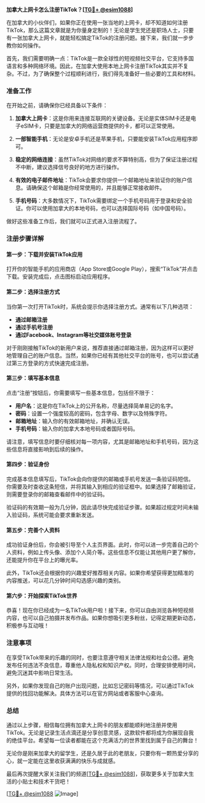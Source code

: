 **加拿大上网卡怎么注册TikTok？[[TG💪+ @esim1088](https://t.me/s/esim1088)]**

在加拿大的小伙伴们，如果你正在使用一张当地的上网卡，却不知道如何注册TikTok，那么这篇文章就是为你量身定制的！无论是学生党还是职场人士，只要有一张加拿大上网卡，就能轻松搞定TikTok的注册问题。接下来，我们就一步步教你如何操作。

首先，我们需要明确一点：TikTok是一款全球性的短视频社交平台，它支持多国语言和多种网络环境。因此，在加拿大使用本地上网卡注册TikTok其实并不复杂。不过，为了确保整个过程顺利进行，我们得先准备好一些必要的工具和材料。

### 准备工作

在开始之前，请确保你已经具备以下条件：

1. **加拿大上网卡**：这是你用来连接互联网的关键设备。无论是实体SIM卡还是电子eSIM卡，只要是加拿大的网络运营商提供的卡，都可以正常使用。
   
2. **一部智能手机**：无论是安卓手机还是苹果手机，只要能安装TikTok应用程序即可。

3. **稳定的网络连接**：虽然TikTok对网络的要求不算特别高，但为了保证注册过程不中断，建议选择信号良好的地方进行操作。

4. **有效的电子邮件地址**：TikTok会要求你提供一个邮箱地址来验证你的账户信息。请确保这个邮箱是你经常使用的，并且能够正常接收邮件。

5. **手机号码**：大多数情况下，TikTok需要绑定一个手机号码用于登录和安全验证。你可以使用加拿大的本地号码，也可以选择国际号码（如中国号码）。

做好这些准备工作后，我们就可以正式进入注册流程了。

### 注册步骤详解

#### 第一步：下载并安装TikTok应用

打开你的智能手机的应用商店（App Store或Google Play），搜索“TikTok”并点击下载。安装完成后，点击图标启动应用程序。

#### 第二步：选择注册方式

当你第一次打开TikTok时，系统会提示你选择注册方式。通常有以下几种选项：

- **通过邮箱注册**
- **通过手机号注册**
- **通过Facebook、Instagram等社交媒体账号登录**

对于刚刚接触TikTok的新用户来说，推荐直接通过邮箱注册，因为这样可以更好地管理自己的账户信息。当然，如果你已经有其他社交平台的账号，也可以尝试通过第三方登录的方式快速完成注册。

#### 第三步：填写基本信息

点击“注册”按钮后，你需要填写一些基本信息，包括但不限于：

- **用户名**：这是你在TikTok上的公开名称，尽量选择简单易记的名字。
- **密码**：设置一个强度较高的密码，包含字母、数字以及特殊字符。
- **邮箱地址**：输入你的有效邮箱地址，并确认无误。
- **手机号码**：输入你的加拿大本地号码或者国际号码。

请注意，填写信息时要仔细核对每一项内容，尤其是邮箱地址和手机号码，因为这些信息将直接影响到后续的操作。

#### 第四步：验证身份

完成基本信息填写后，TikTok会向你提供的邮箱或手机号发送一条验证码短信。你需要及时查收这条短信，并将其输入到相应的验证框中。如果选择了邮箱验证，则需要登录你的邮箱查看邮件中的验证码。

验证码的有效期一般为几分钟，因此请尽快完成验证步骤。如果超过规定时间未输入验证码，系统可能会要求重新发送。

#### 第五步：完善个人资料

成功验证身份后，你会被引导至个人主页界面。此时，你可以进一步完善自己的个人资料，例如上传头像、添加个人简介等。这些信息不仅能让其他用户更了解你，还能提升你在平台上的曝光率。

此外，TikTok还会根据你的兴趣爱好推荐相关内容。如果你希望获得更加精准的内容推送，可以花几分钟时间勾选感兴趣的类别。

#### 第六步：开始探索TikTok世界

恭喜！现在你已经成为一名TikTok用户啦！接下来，你可以自由浏览各种短视频内容，也可以自己拍摄并发布作品。如果你想吸引更多粉丝，记得定期更新动态，积极参与互动哦！

### 注意事项

在享受TikTok带来的乐趣的同时，也要注意遵守相关法律法规和社会公德。避免发布任何违法不良信息，尊重他人隐私权和知识产权。同时，合理安排使用时间，避免沉迷其中影响日常生活。

另外，如果你发现自己的账户出现问题，比如忘记密码等情况，可以通过TikTok提供的找回功能解决。具体方法可以在官方网站或者客服中心查询。

### 总结

通过以上步骤，相信每位拥有加拿大上网卡的朋友都能顺利地注册并使用TikTok。无论是记录生活点滴还是分享创意灵感，这款软件都将成为你展现自我的绝佳平台。希望每一位读者都能在这个充满活力的世界里找到属于自己的舞台！

无论你是刚来加拿大的留学生，还是久居于此的老朋友，只要你有一颗热爱分享的心，就一定能在这里收获满满的快乐与成就感。

最后再次提醒大家关注我们的频道[[TG💪+ @esim1088](https://t.me/s/esim1088)]，获取更多关于加拿大生活的小贴士和技术干货吧！

[[TG💪+ @esim1088](https://t.me/s/esim1088) ![Image](https://i.postimg.cc/4NQfJmqS/Snipaste-2025-05-13-00-14-12.png)]